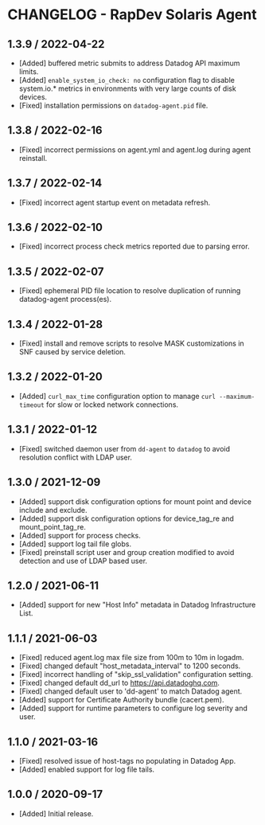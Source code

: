 # CHANGELOG - RapDev Solaris Agent

## 1.3.9 / 2022-04-22

* [Added] buffered metric submits to address Datadog API maximum limits.
* [Added] `enable_system_io_check: no` configuration flag to disable system.io.* metrics in environments with very large counts of disk devices.
* [Fixed] installation permissions on `datadog-agent.pid` file.

## 1.3.8 / 2022-02-16

* [Fixed] incorrect permissions on agent.yml and agent.log during agent reinstall.

## 1.3.7 / 2022-02-14

* [Fixed] incorrect agent startup event on metadata refresh.

## 1.3.6 / 2022-02-10

* [Fixed] incorrect process check metrics reported due to parsing error.

## 1.3.5 / 2022-02-07

* [Fixed] ephemeral PID file location to resolve duplication of running datadog-agent process(es).

## 1.3.4 / 2022-01-28

* [Fixed] install and remove scripts to resolve MASK customizations in SNF caused by service deletion.

## 1.3.2 / 2022-01-20

* [Added] `curl_max_time` configuration option to manage `curl --maximum-timeout` for slow or locked network connections.

## 1.3.1 / 2022-01-12

* [Fixed] switched daemon user from `dd-agent` to `datadog` to avoid resolution conflict with LDAP user.

## 1.3.0 / 2021-12-09

* [Added] support disk configuration options for mount point and device include and exclude.
* [Added] support disk configuration options for device_tag_re and mount_point_tag_re.
* [Added] support for process checks.
* [Added] support log tail file globs.
* [Fixed] preinstall script user and group creation modified to avoid detection and use of LDAP based user.

## 1.2.0 / 2021-06-11

* [Added] support for new "Host Info" metadata in Datadog Infrastructure List.

## 1.1.1 / 2021-06-03

* [Fixed] reduced agent.log max file size from 100m to 10m in logadm.
* [Fixed] changed default "host_metadata_interval" to 1200 seconds.
* [Fixed] incorrect handling of "skip_ssl_validation" configuration setting.
* [Fixed] changed default dd_url to https://api.datadoghq.com.
* [Fixed] changed default user to 'dd-agent' to match Datadog agent.
* [Added] support for Certificate Authority bundle (cacert.pem).
* [Added] support for runtime parameters to configure log severity and user.

## 1.1.0 / 2021-03-16

* [Fixed] resolved issue of host-tags no populating in Datadog App.
* [Added] enabled support for log file tails.

## 1.0.0 / 2020-09-17

* [Added] Initial release.


